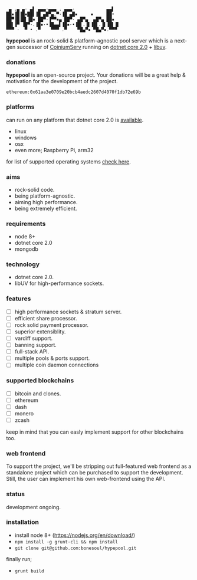 ```
 ▄ .▄ ▄· ▄▌ ▄▄▄·▄▄▄ . ▄▄▄·            ▄▄▌  
██▪▐█▐█▪██▌▐█ ▄█▀▄.▀·▐█ ▄█▪     ▪     ██•  
██▀▐█▐█▌▐█▪ ██▀·▐▀▀▪▄ ██▀· ▄█▀▄  ▄█▀▄ ██▪  
██▌▐▀ ▐█▀·.▐█▪·•▐█▄▄▌▐█▪·•▐█▌.▐▌▐█▌.▐▌▐█▌▐▌
▀▀▀ ·  ▀ • .▀    ▀▀▀ .▀    ▀█▄▀▪ ▀█▄▀▪.▀▀▀
```

**hypepool** is an rock-solid & platform-agnostic pool server which is a next-gen successor of [CoiniumServ](https://github.com/bonesoul/CoiniumServ) running on [dotnet core 2.0](https://github.com/dotnet/core) + [libuv](https://github.com/libuv/libuv).

### donations

**hypepool** is an open-source project. Your donations will be a great help & motivation for the development of the project.

```
ethereum:0x61aa3e0709e20bcb4aedc2607d4070f1db72e69b
```

### platforms

can run on any platform that dotnet core 2.0 is [available](https://github.com/dotnet/core/blob/master/platforms.md).
* linux
* windows
* osx
* even more; Raspberry Pi, arm32

for list of supported operating systems [check here](https://github.com/dotnet/core/blob/master/release-notes/2.0/2.0-supported-os.md).

### aims

* rock-solid code.
* being platform-agnostic.
* aiming high performance.
* being extremely efficient.

### requirements

* node 8+
* dotnet core 2.0
* mongodb

### technology

* dotnet core 2.0.
* libUV for high-performance sockets.

### features

- [ ] high performance sockets & stratum server.
- [ ] efficient share processor.
- [ ] rock solid payment processor.      
- [ ] superior extensiblity.
- [ ] vardiff support.
- [ ] banning support.
- [ ] full-stack API.
- [ ] multiple pools & ports support.
- [ ] multiple coin daemon connections

### supported blockchains

- [ ] bitcoin and clones.
- [ ] ethereum
- [ ] dash
- [ ] monero
- [ ] zcash

keep in mind that you can easly implement support for other blockchains too.

### web frontend

To support the project, we'll be stripping out full-featured web frontend as a standalone project which can be purchased to support the development. Still, the user can implement his own web-frontend using the API.

### status

development ongoing.

### installation

* install node 8+ (https://nodejs.org/en/download/)
* `npm install -g grunt-cli && npm install`
* `git clone git@github.com:bonesoul/hypepool.git`

finally run;
* `grunt build`
